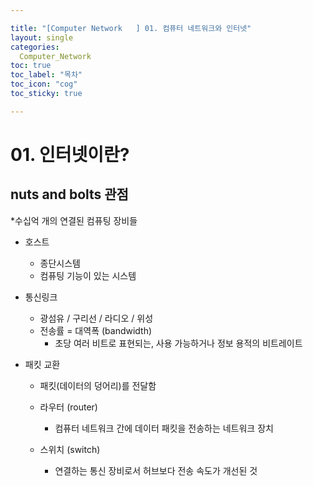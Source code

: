 ```yaml
---

title: "[Computer Network	] 01. 컴퓨터 네트워크와 인터넷"
layout: single
categories:
  Computer_Network
toc: true
toc_label: "목차"
toc_icon: "cog"
toc_sticky: true	

---
```




# 01. 인터넷이란?

##  nuts and bolts 관점

*수십억 개의 연결된 컴퓨팅 장비들

- 호스트

  - 종단시스템
  - 컴퓨팅 기능이 있는 시스템

- 통신링크

  - 광섬유 / 구리선 / 라디오 / 위성
  - 전송률 = 대역폭 (bandwidth)
    - 초당 여러 비트로 표현되는, 사용 가능하거나 정보 용적의 비트레이트

- 패킷 교환

  - 패킷(데이터의 덩어리)를 전달함

  - 라우터 (router) 

    - 컴퓨터 네트워크 간에 데이터 패킷을 전송하는 네트워크 장치

  - 스위치 (switch)

    - 연결하는 통신 장비로서 허브보다 전송 속도가 개선된 것

    




